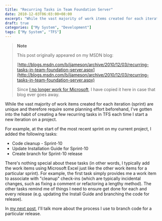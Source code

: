 ```yaml
---
title: "Recurring Tasks in Team Foundation Server"
date: 2010-12-03T06:03:00+08:00
excerpt: "While the vast majority of work items created for each iteration (sprint) are unique and therefore require some planning effort beforehand, I've gotten into the habit of creating a few recurring tasks in TFS each time I start a new iteration on a project..."
draft: true
categories: ["My System", "Development"]
tags: ["My System", "TFS"]
---
```


> **Note**
> 
> This post originally appeared on my MSDN blog:  
>   
> 
> [http://blogs.msdn.com/b/jjameson/archive/2010/12/03/recurring-tasks-in-team-foundation-server.aspx](http://blogs.msdn.com/b/jjameson/archive/2010/12/03/recurring-tasks-in-team-foundation-server.aspx)
> 
> Since [I no longer work for Microsoft](/blog/jjameson/archive/2011/09/02/last-day-with-microsoft.aspx), I have copied it here in case that blog ever goes away.


While the vast majority of work items created for each iteration (sprint) are unique and therefore require some planning effort beforehand, I've gotten into the habit of creating a few recurring tasks in TFS each time I start a new iteration on a project.

For example, at the start of the most recent sprint on my current project, I added the following tasks:

- Code cleanup - Sprint-10
- Update Installation Guide for Sprint-10
- Create branch for Sprint-10 release


There's nothing special about these tasks (in other words, I typically add the work items using Microsoft Excel just like the other work items for a particular sprint). For example, the first task simply provides me a work item to associate with "cleanup" check-ins (which are typically incidental changes, such as fixing a comment or refactoring a lengthy method). The other tasks remind me of things I need to ensure get done for each and every release (e.g. updating the Install Guide and branching the code for release).

In [my next post](/blog/jjameson/archive/2010/12/03/branching-for-a-release-in-team-foundation-server.aspx), I'll talk more about the process I use to branch code for a particular release.


